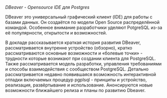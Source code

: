 *DBeaver - Opensource IDE для Postgres*

DBeaver это универсальный графический клиент (IDE) для работы с базами данных. Он создаётся по модели Open Source  распределённой командой. Особенное внимание разработчики уделяют PotgreSQL из-за её популярности, открытости и возможностей.

В докладе рассказывается краткая история развития  DBeaver, рассматривается внутренне устройство (обзорно), кратко рассматриваются основные возможности и «болевые точки» - трудности которые возникают при создании клиента для  PostgreSQL. Также рассматривается модель разработки, управления требованиями  и способы взаимодействия с сообществом PostgreSQL. Детально рассматривается недавно появившаяся возможность интерактивной отладки включаемых процедур pgplsql - принципы и устройство, реализация, развёртывание и использование. Анонсируются новые возможности ближайшего релиза и планы по развитию Dbeaver.